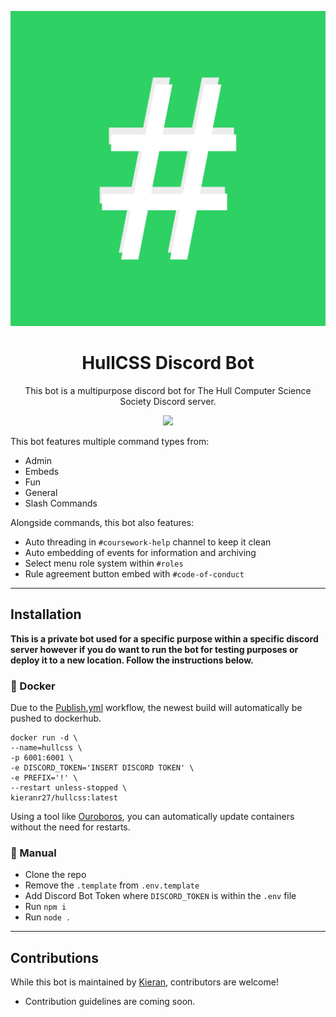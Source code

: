 <center>

![image](/images/icon_2.png)

# HullCSS Discord Bot

This bot is a multipurpose discord bot for The Hull Computer Science Society Discord server. 

<img src="https://img.shields.io/badge/discord.js-v13-7354F6?logo=discord&logoColor=white&style=flat-square" />

</center>

This bot features multiple command types from:
* Admin
* Embeds
* Fun
* General
* Slash Commands

Alongside commands, this bot also features:
* Auto threading in `#coursework-help` channel to keep it clean
* Auto embedding of events for information and archiving
* Select menu role system within `#roles`
* Rule agreement button embed with `#code-of-conduct`

---
## Installation 
**This is a private bot used for a specific purpose within a specific discord server however if you do want to run the bot for testing purposes or deploy it to a new location. Follow the instructions below.** 

### 🐋 Docker 
Due to the [Publish.yml](.github/workflows/publish.yml) workflow, the newest build will automatically be pushed to dockerhub.

```docker
docker run -d \
--name=hullcss \
-p 6001:6001 \
-e DISCORD_TOKEN='INSERT DISCORD TOKEN' \
-e PREFIX='!' \
--restart unless-stopped \
kieranr27/hullcss:latest
```

Using a tool like [Ouroboros](https://github.com/pyouroboros/ouroboros), you can automatically update containers without the need for restarts.

### 👷 Manual
- Clone the repo 
- Remove the `.template` from `.env.template`
- Add Discord Bot Token where `DISCORD_TOKEN` is within the `.env` file 
- Run `npm i`
- Run `node .`

---
## Contributions
While this bot is maintained by [Kieran](https://github.com/KieranRobson), contributors are welcome! 
- Contribution guidelines are coming soon.